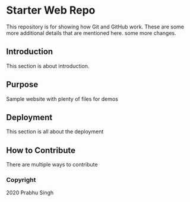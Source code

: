 # Starter Web Repo

This repository is for showing how Git and GitHub work. These are some more additional details that are mentioned here. some more changes.

## Introduction

This section is about introduction.

## Purpose

Sample website with plenty of files for demos

## Deployment

This section is all about the deployment

## How to Contribute

There are multiple ways to contribute

### Copyright

2020 Prabhu Singh
